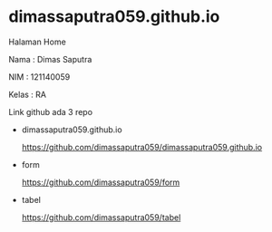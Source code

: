 # dimassaputra059.github.io
Halaman Home


Nama  : Dimas Saputra

NIM  : 121140059

Kelas  : RA


Link github ada 3 repo
- dimassaputra059.github.io
  
  https://github.com/dimassaputra059/dimassaputra059.github.io
- form
  
  https://github.com/dimassaputra059/form
- tabel
  
  https://github.com/dimassaputra059/tabel

